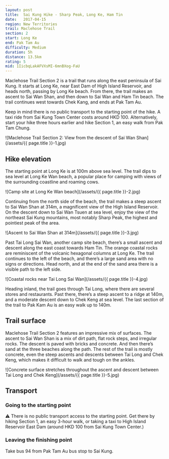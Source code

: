 ```yaml
---
layout: post
title:  Sai Kung Hike - Sharp Peak, Long Ke, Ham Tin
date:   2017-04-15
region: New Territories
trail: Maclehose Trail
section: 2
start: Long Ke
end: Pak Tam Au
difficulty: Medium
duration: 5h
distance: 13.5km
rating: 5
mid: 1IicbqLakAFVXsMI-6mnBXog-FaU
---
```

Maclehose Trail Section 2 is a trail that runs along the east peninsula of Sai Kung. It starts at Long Ke, near East Dam of High Island Reservoir, and heads north, passing by Long Ke beach. From there, the trail makes an ascent to Sai Wan Shan, and then down to Sai Wan and Ham Tin beach. The trail continues west towards Chek Kang, and ends at Pak Tam Au.

Keep in mind there is no public transport to the starting point of the hike. A taxi ride from Sai Kung Town Center costs around HKD 100. Alternatively, start your hike three hours earlier and hike Section 1, an easy walk from Pak Tam Chung.

![Maclehose Trail Section 2: View from the descent of Sai Wan Shan](/assets/{{ page.title }}-1.jpg)

## Hike elevation

The starting point at Long Ke is at 100m above sea level. The trail dips to sea level at Long Ke Wan beach, a popular place for camping with views of the surrounding coastline and roaming cows.

![Camp site at Long Ke Wan beach](/assets/{{ page.title }}-2.jpg)

Continuing from the north side of the beach, the trail makes a steep ascent to Sai Wan Shan at 314m, a magnificent view of the High Island Reservoir. On the descent down to Sai Wan Tsuen at sea level, enjoy the view of the northeast Sai Kung mountains, most notably Sharp Peak, the highest and pointiest peak of the area.

![Ascent to Sai Wan Shan at 314m](/assets/{{ page.title }}-3.jpg)

Past Tai Long Sai Wan, another camp site beach, there’s a small ascent and descent along the east coast towards Ham Tin. The orange coastal rocks are reminiscent of the volcanic hexagonal columns at Long Ke. The trail continues to the left of the beach, and there’s a large sand area with no signs or directions. Head north, and at the end of the sand area there is a visible path to the left side.

![Coastal rocks near Tai Long Sai Wan](/assets/{{ page.title }}-4.jpg)

Heading inland, the trail goes through Tai Long, where there are several stores and restaurants. Past there, there’s a steep ascent to a ridge at 140m, and a moderate descent down to Chek Keng at sea level. The last section of the trail to Pak Kam Au is an easy walk up to 140m.

## Trail surface

Maclehose Trail Section 2 features an impressive mix of surfaces. The ascent to Sai Wan Shan is a mix of dirt path, flat rock steps, and irregular rocks. The descent is paved with bricks and concrete. And then there’s sand at the three beaches along the path. The rest of the trail is mostly concrete, even the steep ascents and descents between Tai Long and Chek Keng, which makes it difficult to walk and tough on the ankles.

![Concrete surface stretches throughout the ascent and descent between Tai Long and Chek Keng](/assets/{{ page.title }}-5.jpg)

## Transport

### Going to the starting point

⚠ There is no public transport access to the starting point. Get there by hiking Section 1, an easy 3-hour walk, or taking a taxi to High Island Reservoir East Dam (around HKD 100 from Sai Kung Town Center.)

### Leaving the finishing point

Take bus 94 from Pak Tam Au bus stop to Sai Kung.
